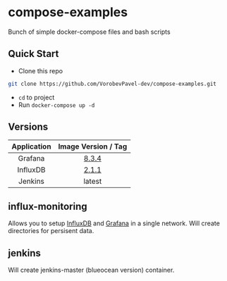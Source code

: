# compose-examples
Bunch of simple docker-compose files and bash scripts

## Quick Start
- Clone this repo
```bash
git clone https://github.com/VorobevPavel-dev/compose-examples.git
```
- ```cd``` to project
- Run ```docker-compose up -d```

## Versions
| Application | Image Version / Tag |
| :----: | :----: |
| Grafana | [8.3.4](https://grafana.com/docs/grafana/next/release-notes/release-notes-8-3-4/) |
| InfluxDB | [2.1.1](https://docs.influxdata.com/influxdb/v2.1/reference/release-notes/influxdb/) |
| Jenkins | latest |

## influx-monitoring
Allows you to setup [InfluxDB](https://www.influxdata.com/) and [Grafana](https://grafana.com/) in a single network. Will create directories for persisent data.

## jenkins
Will create jenkins-master (blueocean version) container.